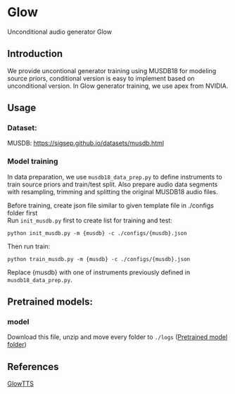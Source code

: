 
# Glow
Unconditional audio generator Glow 

## Introduction
We provide uncontional generator training using MUSDB18 for modeling source priors, conditional version is easy to implement based on unconditional version. In Glow generator training, we use apex from NVIDIA.

## Usage
### Dataset:
MUSDB: https://sigsep.github.io/datasets/musdb.html 

### Model training

In data preparation, we use `musdb18_data_prep.py` to define instruments to train source priors and train/test split. Also prepare audio data segments with resampling, trimming and splitting the original MUSDB18 audio files.

Before training, create json file similar to given template file in ./configs folder first</br>
Run `init_musdb.py` first to create list for training and test: </br>
```
python init_musdb.py -m {musdb} -c ./configs/{musdb}.json
```
Then run train:</br>
```
python train_musdb.py -m {musdb} -c ./configs/{musdb}.json
```

Replace {musdb} with one of instruments previously defined in `musdb18_data_prep.py`.


## Pretrained models:

### model
Download this file, unzip and move every folder to `./logs`
([Pretrained model folder](https://drive.google.com/file/d/16_L8-f1mYZ7oHnoxDpVTjAEpDHeBEb2y/view?usp=sharing))


## References

[GlowTTS](https://github.com/jaywalnut310/glow-tts)

